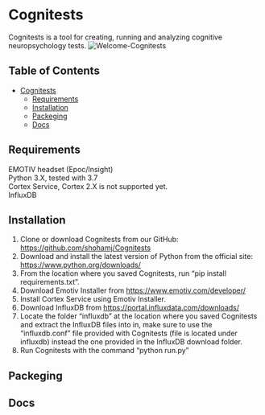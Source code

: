 # Cognitests
Cognitests is a tool for creating, running and analyzing cognitive neuropsychology tests.
![Welcome-Cognitests](https://user-images.githubusercontent.com/24806155/57361118-696ec680-7184-11e9-85ac-7c56d06defab.png)

## Table of Contents  
- [Cognitests](#cognitests)
  * [Requirements](#Requirements)
  * [Installation](#Installation)
  * [Packeging](#Packeging)
  * [Docs](#docs)
  
## Requirements
  EMOTIV headset (Epoc/Insight)<br />
  Python 3.X, tested with 3.7<br />
  Cortex Service, Cortex 2.X is not supported yet. <br />
  InfluxDB<br />
  
## Installation
1.	Clone or download Cognitests from our GitHub: https://github.com/shohamj/Cognitests
2.	Download and install the latest version of Python from the official site: https://www.python.org/downloads/
3.	From the location where you saved Cognitests, run “pip install requirements.txt”.
4.	Download Emotiv Installer from https://www.emotiv.com/developer/
5.	Install Cortex Service using Emotiv Installer.
6.	Download InfluxDB from https://portal.influxdata.com/downloads/
7.	Locate the folder “influxdb” at the location where you saved Cognitests and extract the InfluxDB files into in, make sure to use the “influxdb.conf” file provided with Cognitests (file is located under influxdb) instead the one provided in the InfluxDB download folder.
8.	Run Cognitests with the command “python run.py”

## Packeging

## Docs

